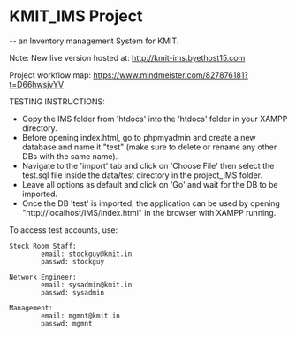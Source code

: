 # KMIT_IMS Project
-- an Inventory management System for KMIT.

Note: New live version hosted at: http://kmit-ims.byethost15.com

Project workflow map: https://www.mindmeister.com/827876181?t=D66hwsjvYV
 
TESTING INSTRUCTIONS:

 - Copy the IMS folder from 'htdocs' into the 'htdocs' folder in your XAMPP directory.
 - Before opening index.html, go to phpmyadmin and create a new database and name it "test" (make sure to delete or rename any other DBs with the same name).
 - Navigate to the 'import' tab and click on 'Choose File' then select the test.sql file inside the data/test directory in the project_IMS folder.
 - Leave all options as default and click on 'Go' and wait for the DB to be imported.
 - Once the DB 'test' is imported, the application can be used by opening "http://localhost/IMS/index.html" in the browser with XAMPP running.


To access test accounts, use:

	Stock Room Staff: 
			email: stockguy@kmit.in	
			passwd: stockguy

	Network Engineer: 
			email: sysadmin@kmit.in	
			passwd: sysadmin

	Management:
			email: mgmnt@kmit.in
			passwd: mgmnt
			
			
